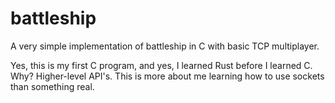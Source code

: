 # battleship

A very simple implementation of battleship in C with basic TCP multiplayer.

Yes, this is my first C program, and yes, I learned Rust before I learned C.
Why? Higher-level API's. This is more about me learning how to use sockets than something real.